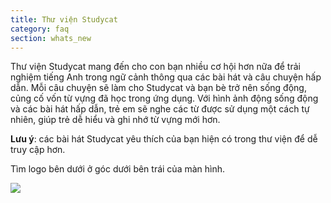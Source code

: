 ```yaml
---
title: Thư viện Studycat
category: faq
section: whats_new
---
```

Thư viện Studycat mang đến cho con bạn nhiều cơ hội hơn nữa để trải nghiệm tiếng Anh trong ngữ cảnh thông qua các bài hát và câu chuyện hấp dẫn. Mỗi câu chuyện sẽ làm cho Studycat và bạn bè trở nên sống động, củng cố vốn từ vựng đã học trong ứng dụng. Với hình ảnh động sống động và các bài hát hấp dẫn, trẻ em sẽ nghe các từ được sử dụng một cách tự nhiên, giúp trẻ dễ hiểu và ghi nhớ từ vựng mới hơn. 

**Lưu ý**: các bài hát Studycat yêu thích của bạn hiện có trong thư viện để dễ truy cập hơn. 

Tìm logo bên dưới ở góc dưới bên trái của màn hình. 

![](https://help.Studycat.com/hc/article_attachments/40392062985497)